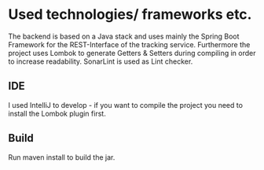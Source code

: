 # Used technologies/ frameworks etc.
The backend is based on a Java stack and uses mainly the Spring Boot Framework for the REST-Interface of the tracking service.
Furthermore the project uses Lombok to generate Getters & Setters during compiling in order to increase readability.
SonarLint is used as Lint checker.

## IDE
I used IntelliJ to develop - if you want to compile the project you need to install the Lombok plugin first.

## Build
Run maven install to build the jar.
